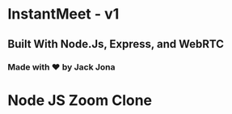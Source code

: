 # InstantMeet - v1

## Built With Node.Js, Express, and WebRTC

### Made with :heart: by Jack Jona

# Node JS Zoom Clone
